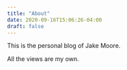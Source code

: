 ```yaml
---
title: "About"
date: 2020-09-16T15:06:26-04:00
draft: false
---
```


This is the personal blog of Jake Moore.

All the views are my own.
